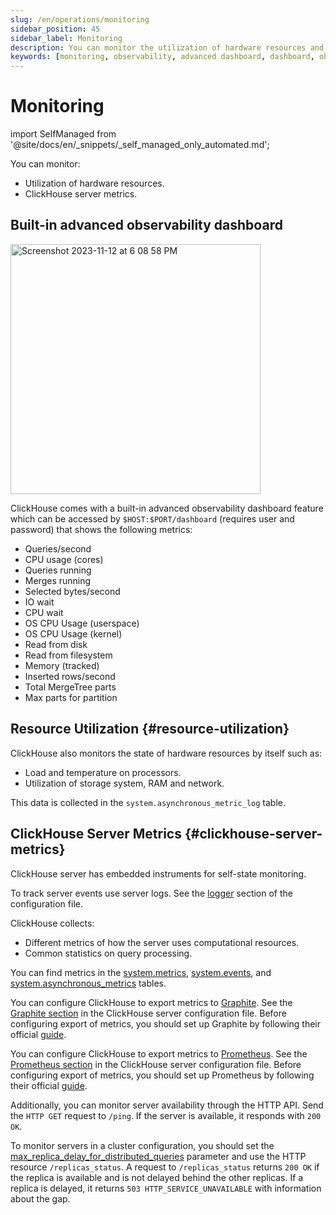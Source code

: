 ```yaml
---
slug: /en/operations/monitoring
sidebar_position: 45
sidebar_label: Monitoring
description: You can monitor the utilization of hardware resources and also ClickHouse server metrics.
keywords: [monitoring, observability, advanced dashboard, dashboard, observability dashboard]
---
```


# Monitoring
import SelfManaged from '@site/docs/en/_snippets/_self_managed_only_automated.md';

<SelfManaged />

You can monitor:

- Utilization of hardware resources.
- ClickHouse server metrics.

## Built-in advanced observability dashboard

<img width="400" alt="Screenshot 2023-11-12 at 6 08 58 PM" src="https://github.com/ClickHouse/ClickHouse/assets/3936029/2bd10011-4a47-4b94-b836-d44557c7fdc1" />

ClickHouse comes with a built-in advanced observability dashboard feature which can be accessed by `$HOST:$PORT/dashboard` (requires user and password) that shows the following metrics:
- Queries/second
- CPU usage (cores)
- Queries running
- Merges running
- Selected bytes/second
- IO wait
- CPU wait
- OS CPU Usage (userspace)
- OS CPU Usage (kernel)
- Read from disk
- Read from filesystem
- Memory (tracked)
- Inserted rows/second
- Total MergeTree parts
- Max parts for partition

## Resource Utilization {#resource-utilization}

ClickHouse also monitors the state of hardware resources by itself such as:

- Load and temperature on processors.
- Utilization of storage system, RAM and network.

This data is collected in the `system.asynchronous_metric_log` table.

## ClickHouse Server Metrics {#clickhouse-server-metrics}

ClickHouse server has embedded instruments for self-state monitoring.

To track server events use server logs. See the [logger](../operations/server-configuration-parameters/settings.md#logger) section of the configuration file.

ClickHouse collects:

- Different metrics of how the server uses computational resources.
- Common statistics on query processing.

You can find metrics in the [system.metrics](../operations/system-tables/metrics.md#system_tables-metrics), [system.events](../operations/system-tables/events.md#system_tables-events), and [system.asynchronous_metrics](../operations/system-tables/asynchronous_metrics.md#system_tables-asynchronous_metrics) tables.

You can configure ClickHouse to export metrics to [Graphite](https://github.com/graphite-project). See the [Graphite section](../operations/server-configuration-parameters/settings.md#graphite) in the ClickHouse server configuration file. Before configuring export of metrics, you should set up Graphite by following their official [guide](https://graphite.readthedocs.io/en/latest/install.html).

You can configure ClickHouse to export metrics to [Prometheus](https://prometheus.io). See the [Prometheus section](../operations/server-configuration-parameters/settings.md#prometheus) in the ClickHouse server configuration file. Before configuring export of metrics, you should set up Prometheus by following their official [guide](https://prometheus.io/docs/prometheus/latest/installation/).

Additionally, you can monitor server availability through the HTTP API. Send the `HTTP GET` request to `/ping`. If the server is available, it responds with `200 OK`.

To monitor servers in a cluster configuration, you should set the [max_replica_delay_for_distributed_queries](../operations/settings/settings.md#max_replica_delay_for_distributed_queries) parameter and use the HTTP resource `/replicas_status`. A request to `/replicas_status` returns `200 OK` if the replica is available and is not delayed behind the other replicas. If a replica is delayed, it returns `503 HTTP_SERVICE_UNAVAILABLE` with information about the gap.
